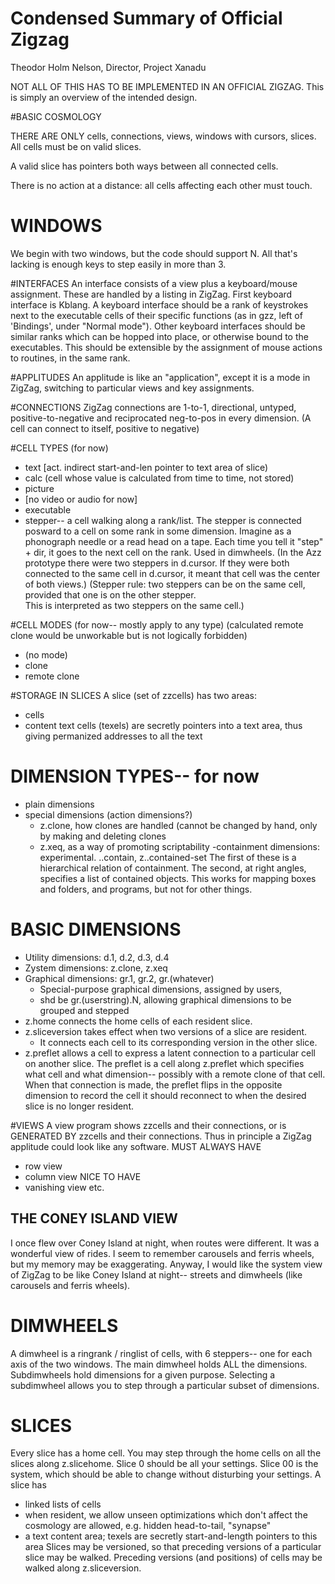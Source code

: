 Condensed Summary of Official Zigzag
===

Theodor Holm Nelson, Director, Project Xanadu



NOT ALL OF THIS HAS TO BE IMPLEMENTED IN AN OFFICIAL ZIGZAG.  This is simply an overview of the intended design.
 
#BASIC COSMOLOGY

THERE ARE ONLY cells, connections, views, windows with cursors, slices.  All cells must be on valid slices.  

A valid slice has pointers both ways between all connected cells.

There is no action at a distance: all cells affecting each other must touch.

# WINDOWS
We begin with two windows, but the code should support N. All that's lacking is enough keys to step easily in more than 3.

#INTERFACES
An interface consists of a view plus a keyboard/mouse assignment.
 These are handled by a listing in ZigZag.
First keyboard interface is Kblang.
A keyboard interface should be a rank of keystrokes
  next to the executable cells of their specific functions
  (as in gzz, left of 'Bindings', under "Normal mode").
Other keyboard interfaces should be similar ranks which can be
 hopped into place, or otherwise bound to the executables.
This should be extensible by the assignment of mouse actions
 to routines, in the same rank.

#APPLITUDES
An applitude is like an "application", except it is a mode
 in ZigZag, switching to particular views and key assignments.

#CONNECTIONS
ZigZag connections are 1-to-1, directional, untyped,
 positive-to-negative and reciprocated neg-to-pos
 in every dimension.
 (A cell can connect to itself, positive to negative)

#CELL TYPES (for now)

- text [act. indirect start-and-len pointer to text area of slice)
- calc (cell whose value is calculated from time to time, not stored)
- picture
- [no video or audio for now]
- executable
- stepper-- a cell walking along a rank/list. 
  The stepper is connected posward to a cell on some rank
    in some dimension.
  Imagine as a phonograph needle or a read head on a tape.
  Each time you tell it "step" + dir, it goes to
  the next cell on the rank.  Used in dimwheels.
  (In the Azz prototype there were two steppers
  in d.cursor.  If they were both connected to the
  same cell in d.cursor, it meant that cell was the
  center of both views.) 
  (Stepper rule: two steppers can be on the same cell,
    provided that one is on the other stepper.  
    This is interpreted as two steppers on the same cell.) 
 
#CELL MODES (for now-- mostly apply to any type)
  (calculated remote clone would be unworkable but is not logically forbidden)
- (no mode)
- clone
- remote clone

#STORAGE IN SLICES
A slice (set of zzcells) has two areas:

* cells
* content
text cells (texels) are secretly pointers into a text area, thus giving permanized addresses to all the text

# DIMENSION TYPES-- for now
- plain dimensions
- special dimensions (action dimensions?)
	- z.clone, how clones are handled (cannot be changed by hand, only by making and deleting clones
	- z.xeq, as a way of promoting scriptability
-containment dimensions: experimental.
	..contain, z..contained-set
	The first of these is a hierarchical relation of containment.
	The second, at right angles, specifies a list of contained objects. 
	This works for mapping boxes and folders, and programs, but not for other things.
   
   
# BASIC DIMENSIONS
* Utility dimensions: d.1, d.2, d.3, d.4
* Zystem dimensions: z.clone, z.xeq
* Graphical dimensions: gr.1, gr.2, gr.(whatever)
	* Special-purpose graphical dimensions, assigned by users,
	* shd be gr.(userstring).N, allowing graphical dimensions to be grouped and stepped
* z.home connects the home cells of each resident slice.
* z.sliceversion takes effect when two versions of a slice are resident.
	* It connects each cell to its corresponding version in the other slice.
* z.preflet allows a cell to express a latent connection to a particular cell on another slice.  The preflet is a cell
along z.preflet which specifies what cell and what dimension--
possibly with a remote clone of that cell.  When that
connection is made, the preflet flips in the opposite dimension
to record the cell it should reconnect to when the desired slice
is no longer resident.

#VIEWS
A view program shows zzcells and their connections,
 or is GENERATED BY zzcells and their connections.
 Thus in principle a ZigZag applitude could look like any software.
MUST ALWAYS HAVE
- row view
- column view
NICE TO HAVE
- vanishing view
etc.

## THE CONEY ISLAND VIEW
I once flew over Coney Island at night, when routes were
 different.  It was a wonderful view of rides.  I seem to
 remember carousels and ferris wheels, but my memory
 may be exaggerating.
Anyway, I would like the system view of ZigZag
 to be like Coney Island at night-- streets and
 dimwheels (like carousels and ferris wheels).

# DIMWHEELS
A dimwheel is a ringrank / ringlist of cells, with 6 steppers--
 one for each axis of the two windows.
The main dimwheel holds ALL the dimensions.
Subdimwheels hold dimensions for a given purpose.
 Selecting a subdimwheel allows you to step through
 a particular subset of dimensions.

# SLICES
Every slice has a home cell.  You may step through the
 home cells on all the slices along z.slicehome.
Slice 0 should be all your settings.
Slice 00 is the system, which should be able to change without disturbing your settings.
A slice has
- linked lists of cells 
- when resident, we allow unseen optimizations which
 don't affect the cosmology are allowed, e.g.
 hidden head-to-tail, "synapse"
- a text content area; texels are secretly start-and-length
 pointers to this area
Slices may be versioned, so that preceding versions
 of a particular slice may be walked.  Preceding versions
 (and positions) of cells may be walked along z.sliceversion.


